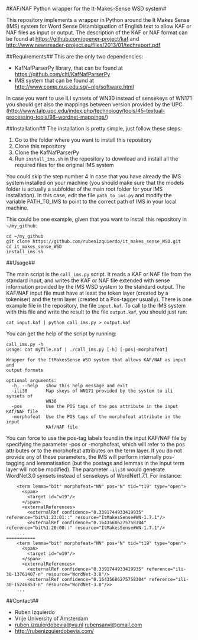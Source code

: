 #KAF/NAF Python wrapper for the It-Makes-Sense WSD system#

This repository implements a wrapper in Python around the It Makes Sense (IMS) system for Word Sense Disambiguation of English text to allow KAF or NAF files as input or output.
The description of the KAF or NAF format can be found at https://github.com/opener-project/kaf and http://www.newsreader-project.eu/files/2013/01/techreport.pdf

##Requirements##
This are the only two dependencies:
* KafNafParserPy library, that can be found at https://github.com/cltl/KafNafParserPy
* IMS system that can be found at http://www.comp.nus.edu.sg/~nlp/software.html

In case you want to use ILI synsets of WN30 instead of sensekeys of WN171 you should get also the mappings between
version provided by the UPC (http://www.talp.upc.edu/index.php/technology/tools/45-textual-processing-tools/98-wordnet-mappings/)

##Installation##
The installation is pretty simple, just follow these steps:

1. Go to the folder where you want to install this repository
2. Clone this repository
3. Clone the KafNafParserPy
4. Run `install_ims.sh` in the repository to download and install all the required files for the original IMS system

You could skip the step number 4 in case that you have already the IMS system installed on your machine (you should make sure that the models folder is actually a subfolder of the main root folder
for your IMS installation). In this case, edit the file `path_to_ims.py` and modify the variable PATH_TO_IMS to point to the correct path of IMS in your local machine.

This could be one example, given that you want to install this repository in `~/my_github`:
```shell
cd ~/my_github
git clone https://github.com/rubenIzquierdo/it_makes_sense_WSD.git
cd it_makes_sense_WSD
install_ims.sh
```

##Usage##

The main script is the `call_ims.py` script. It reads a KAF or NAF file from the standard input, and writes the KAF or NAF file extended with sense information
provided by the IMS WSD system to the standard output. The KAF/NAF input file must have at least the token layer (created by a tokeniser) and the term layer (created
bt a Pos-tagger usually). There is one example file in the repository, the file `input.kaf`. To call to the IMS system with this file and write the result to the file
`output.kaf`, you should just run:

```shell
cat input.kaf | python call_ims.py > output.kaf
```

You can get the help of the script by running:

```shell
call_ims.py -h
usage: cat myfile.naf | ./call_ims.py [-h] [-pos|-morphofeat]

Wrapper for the ItMakesSense WSD system that allows KAF/NAF as input and
output formats

optional arguments:
  -h, --help   show this help message and exit
  -ili30       Map skeys of WN171 provided by the system to ili synsets of
               WN30
  -pos         Use the POS tags of the pos attribute in the input KAf/NAF file
  -morphofeat  Use the POS tags of the morphofeat attribute in the input
               KAf/NAF file
```

You can force to use the pos-tag labels found in the input KAF/NAF file by specifying the parameter -pos or -morphofeat, which will refer to the pos attributes or to the morphofeat attributes on the term layer.
If you do not provide any of these parameters, the IMS will perform internally pos-tagging and lemmatisation (but the postags and lemmas in the input term layer will not be modified). The
parameter `-ili30` would generate WordNet3.0 synsets instead of sensekeys of WordNet1.7.1. For instance:
```shell
    <term lemma="bit" morphofeat="NN" pos="N" tid="t19" type="open">
      <span>
        <target id="w19"/>
      </span>
      <externalReferences>
        <externalRef confidence="0.3391744933419935" reference="bit%1:23:01::" resource="ItMakesSense#WN-1.7.1"/>
        <externalRef confidence="0.16435686275758304" reference="bit%1:28:00::" resource="ItMakesSense#WN-1.7.1"/>
	...
===========
    <term lemma="bit" morphofeat="NN" pos="N" tid="t19" type="open">
      <span>
        <target id="w19"/>
      </span>
      <externalReferences>
        <externalRef confidence="0.3391744933419935" reference="ili-30-13761407-n" resource="WordNet-3.0"/>
        <externalRef confidence="0.16435686275758304" reference="ili-30-15246853-n" resource="WordNet-3.0"/>>
	...
```

##Contact##
* Ruben Izquierdo
* Vrije University of Amsterdam
* ruben.izquierdobevia@vu.nl  rubensanvi@gmail.com
* http://rubenizquierdobevia.com/

